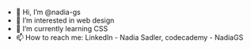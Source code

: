 - 👋 Hi, I’m @nadia-gs
- 👀 I’m interested in web design
- 🌱 I’m currently learning CSS
- 📫 How to reach me: LinkedIn - Nadia Sadler, codecademy - NadiaGS

<!---
nadia-gs/nadia-gs is a ✨ special ✨ repository because its `README.md` (this file) appears on your GitHub profile.
You can click the Preview link to take a look at your changes.
--->
